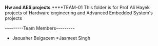 ******Hw and AES projects******
 ****TEAM-01
This folder is for Prof Ali Hayek projects of Hardware engineering and Advanced Embedded System's projects

---------Team Members---------
* Jaouaher Belgacem
*Jasmeet Singh
